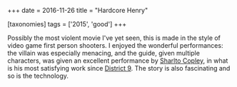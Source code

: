 +++
date = 2016-11-26
title = "Hardcore Henry"

[taxonomies]
tags = ['2015', 'good']
+++

Possibly the most violent movie I\'ve yet seen, this is made in the
style of video game first person shooters. I enjoyed the wonderful
performances: the villain was especially menacing, and the guide, given
multiple characters, was given an excellent performance by [Sharlto
Copley], in what is his most satisfying work since [District 9]. The
story is also fascinating and so is the technology.

  [Sharlto Copley]: https://en.wikipedia.org/wiki/Sharlto_Copley
  [District 9]: http://movies.tshepang.net/district-9-2009
